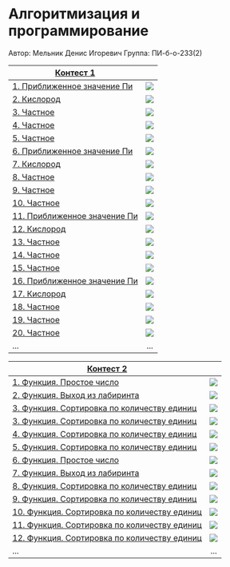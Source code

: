 # Алгоритмизация и программирование

Автор: Мельник Денис Игоревич
Группа: ПИ-б-о-233(2)

|[Контест 1](https://contest.yandex.ru/contest/52142/problems/) |  |
| --- | :-: |
| [1. Приближенное значение Пи](./contest_01/01/main.cpp) | ![](./img/cpp.png) |
| [2. Кислород](./contest_01/02/main.go) |  ![](./img/go.png) |
| [3. Частное](./contest_01/03/main.cpp) | ![](./img/cpp.png) |
| [4. Частное](./contest_01/03/main.cpp) | ![](./img/cpp.png) |
| [5. Частное](./contest_01/03/main.cpp) | ![](./img/cpp.png) |
| [6. Приближенное значение Пи](./contest_01/01/main.cpp) | ![](./img/cpp.png) |
| [7. Кислород](./contest_01/02/main.go) |  ![](./img/go.png) |
| [8. Частное](./contest_01/03/main.cpp) | ![](./img/cpp.png) |
| [9. Частное](./contest_01/03/main.cpp) | ![](./img/cpp.png) |
| [10. Частное](./contest_01/03/main.cpp) | ![](./img/cpp.png) |
| [11. Приближенное значение Пи](./contest_01/01/main.cpp) | ![](./img/cpp.png) |
| [12. Кислород](./contest_01/02/main.go) |  ![](./img/go.png) |
| [13. Частное](./contest_01/03/main.cpp) | ![](./img/cpp.png) |
| [14. Частное](./contest_01/03/main.cpp) | ![](./img/cpp.png) |
| [15. Частное](./contest_01/03/main.cpp) | ![](./img/cpp.png) |
| [16. Приближенное значение Пи](./contest_01/01/main.cpp) | ![](./img/cpp.png) |
| [17. Кислород](./contest_01/02/main.go) |  ![](./img/go.png) |
| [18. Частное](./contest_01/03/main.cpp) | ![](./img/cpp.png) |
| [19. Частное](./contest_01/03/main.cpp) | ![](./img/cpp.png) |
| [20. Частное](./contest_01/03/main.cpp) | ![](./img/cpp.png) |
| ... | ... |

|[Контест 2](https://contest.yandex.ru/contest/52676/problems/) |  |
| --- | :-: |
| [1. Функция. Простое число](./contest_02/01/main.cpp) | ![](./img/go.png) |
| [2. Функция. Выход из лабиринта](./contest_02/02/main.go) |  ![](./img/go.png) |
| [3. Функция. Сортировка по количеству единиц](./contest_02/03/main.cpp) | ![](./img/go.png) |
| [3. Функция. Сортировка по количеству единиц](./contest_02/03/main.cpp) | ![](./img/go.png) |
| [4. Функция. Сортировка по количеству единиц](./contest_02/03/main.cpp) | ![](./img/go.png) |
| [5. Функция. Сортировка по количеству единиц](./contest_02/03/main.cpp) | ![](./img/go.png) |
| [6. Функция. Простое число](./contest_02/01/main.cpp) | ![](./img/go.png) |
| [7. Функция. Выход из лабиринта](./contest_02/02/main.go) |  ![](./img/go.png) |
| [8. Функция. Сортировка по количеству единиц](./contest_02/03/main.cpp) | ![](./img/go.png) |
| [9. Функция. Сортировка по количеству единиц](./contest_02/03/main.cpp) | ![](./img/go.png) |
| [10. Функция. Сортировка по количеству единиц](./contest_02/03/main.cpp) | ![](./img/go.png) |
| [11. Функция. Сортировка по количеству единиц](./contest_02/03/main.cpp) | ![](./img/go.png) |
| [12. Функция. Сортировка по количеству единиц](./contest_02/03/main.cpp) | ![](./img/go.png) |
| ... | ... |

